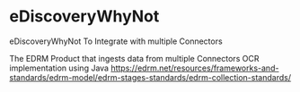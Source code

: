 # eDiscoveryWhyNot
eDiscoveryWhyNot
  To Integrate with multiple Connectors


The EDRM Product that ingests data from multiple Connectors
OCR implementation using Java
https://edrm.net/resources/frameworks-and-standards/edrm-model/edrm-stages-standards/edrm-collection-standards/
